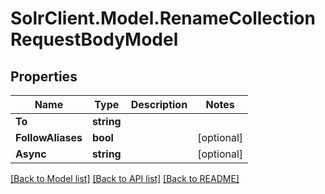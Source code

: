 # SolrClient.Model.RenameCollectionRequestBodyModel

## Properties

Name | Type | Description | Notes
------------ | ------------- | ------------- | -------------
**To** | **string** |  | 
**FollowAliases** | **bool** |  | [optional] 
**Async** | **string** |  | [optional] 

[[Back to Model list]](../README.md#documentation-for-models) [[Back to API list]](../README.md#documentation-for-api-endpoints) [[Back to README]](../README.md)

